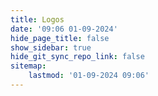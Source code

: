 ```yaml
---
title: Logos
date: '09:06 01-09-2024'
hide_page_title: false
show_sidebar: true
hide_git_sync_repo_link: false
sitemap:
    lastmod: '01-09-2024 09:06'
---
```


